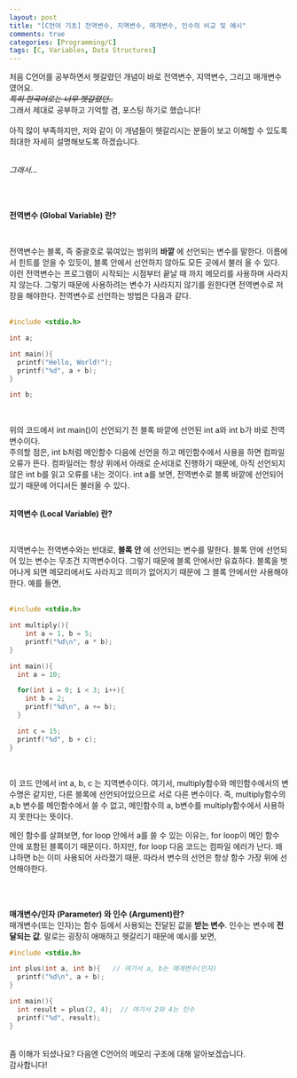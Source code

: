 ```yaml
---
layout: post
title: "[C언어 기초] 전역변수, 지역변수, 매개변수, 인수의 비교 및 예시"
comments: true
categories: [Programming/C]
tags: [C, Variables, Data Structures]
---
```


처음 C언어를 공부하면서 헷갈렸던 개념이 바로 전역변수, 지역변수, 그리고 매개변수 였어요.<br>
_~~특히 한국어로는 너무 헷갈렸던..~~_
<br>
그래서 제대로 공부하고 기억할 겸, 포스팅 하기로 했습니다!
<br><br>
아직 많이 부족하지만, 저와 같이 이 개념들이 헷갈리시는 분들이 보고 이해할 수 있도록 최대한 자세히 설명해보도록 하겠습니다.
<br><br>

*그래서...*

<br><br>

**전역변수 (Global Variable) 란?**

<br>

전역변수는 블록, 즉 중괄호로 묶여있는 범위의 **바깥** 에 선언되는 변수를 말한다. 이름에서 힌트를 얻을 수 있듯이, 블록 안에서 선언하지 않아도 모든 곳에서 불러 올 수 있다.<br>
이런 전역변수는 프로그램이 시작되는 시점부터 끝날 때 까지 메모리를 사용하며 사라지지 않는다. 그렇기 때문에 사용하려는 변수가 사라지지 않기를 원한다면 전역변수로 저장을 해야한다.   전역변수로 선언하는 방법은 다음과 같다. <br><br>

```c
#include <stdio.h>

int a;

int main(){
  printf("Hello, World!");
  printf("%d", a + b);
}

int b;
```
<br>

위의 코드에서 int main()이 선언되기 전 블록 바깥에 선언된 int a와 int b가 바로 전역변수이다. <br>
주의할 점은, int b처럼 메인함수 다음에 선언을 하고 메인함수에서 사용을 하면 컴파일 오류가 뜬다. 컴파일러는 항상 위에서 아래로 순서대로 진행하기 때문에, 아직 선언되지 않은 int b를 읽고 오류를 내는 것이다. int a를 보면, 전역변수로 블록 바깥에 선언되어있기 때문에 어디서든 불러올 수 있다. <br><br>


**지역변수 (Local Variable) 란?**

<br>

지역변수는 전역변수와는 반대로, **블록 안** 에 선언되는 변수를 말한다. 블록 안에 선언되어 있는 변수는 무조건 지역변수이다. 그렇기 때문에 블록 안에서만 유효하다. 블록을 벗어나게 되면 메모리에서도 사라지고 의미가 없어지기 때문에 그 블록 안에서만 사용해야한다. 예를 들면,
<br><br>

```c
#include <stdio.h>

int multiply(){
    int a = 1, b = 5;
    printf("%d\n", a * b);
}

int main(){
  int a = 10;

  for(int i = 0; i < 3; i++){
    int b = 2;
    printf("%d\n", a += b);
  }

  int c = 15;
  printf("%d", b + c);
}
```
<br>

이 코드 안에서 int a, b, c 는 지역변수이다. 여기서, multiply함수와 메인함수에서의 변수명은 같지만, 다른 블록에 선언되어있으므로 서로 다른 변수이다. 즉, multiply함수의 a,b 변수를 메인함수에서 쓸 수 없고, 메인함수의 a, b변수를 multiply함수에서 사용하지 못한다는 뜻이다.
<br>

메인 함수를 살펴보면, for loop 안에서 a를 쓸 수 있는 이유는, for loop이 메인 함수 안에 포함된 블록이기 때문이다. 하지만, for loop 다음 코드는 컴파일 에러가 난다. 왜냐하면 b는 이미 사용되어 사라졌기 때문. 따라서 변수의 선언은 항상 함수 가장 위에 선언해야한다.

<br><br>

**매개변수/인자 (Parameter) 와 인수 (Argument)란?**
<br>
매개변수(또는 인자)는 함수 등에서 사용되는 전달된 값을 **받는 변수**. 인수는 변수에 **전달되는 값**. 말로는 굉장히 애매하고 헷갈리기 때문에 예시를 보면, <br>

```c
#include <stdio.h>

int plus(int a, int b){   // 여기서 a, b는 매개변수(인자)
  printf("%d\n", a + b);
}

int main(){
  int result = plus(2, 4);  // 여기서 2와 4는 인수
  printf("%d", result);
}
```
<br>
좀 이해가 되셨나요? 다음엔 C언어의 메모리 구조에 대해 알아보겠습니다.

<br>
감사합니다!
